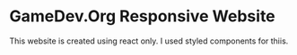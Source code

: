 # GameDev.Org Responsive Website
 This website is created using react only. I used styled components for thiis. 
